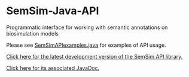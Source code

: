 # SemSim-Java-API
Programmatic interface for working with semantic annotations on biosimulation models

Please see [SemSimAPIexamples.java](https://github.com/SemBioProcess/SemSim-Java-API/blob/master/src/SemSimAPIexamples.java) for examples of API usage.

[Click here for the latest development version of the SemSim API library.](https://github.com/SemBioProcess/SemSim-Java-API/blob/master/lib/SemSimAPI.jar)

[Click here for its associated JavaDoc.](https://github.com/SemBioProcess/SemSim-Java-API/blob/master/doc/SemSimAPIjavaDoc.zip)
